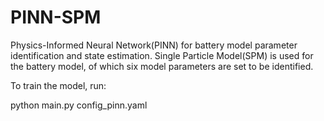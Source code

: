 # PINN-SPM

Physics-Informed Neural Network(PINN) for battery model parameter identification and state estimation. Single Particle Model(SPM) is used for the battery model, of which six model parameters are set to be identified. 

To train the model, run:

python main.py config_pinn.yaml
